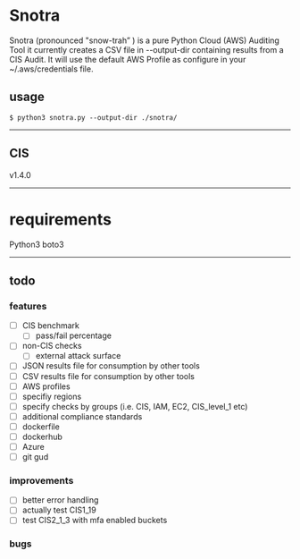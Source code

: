 # Snotra
Snotra (pronounced "snow-trah” ) is a pure Python Cloud (AWS) Auditing Tool it currently creates a CSV file in --output-dir containing results from a CIS Audit. It will use the default AWS Profile as configure in your ~/.aws/credentials file.

## usage
`$ python3 snotra.py --output-dir ./snotra/`

---
## CIS
v1.4.0

---
# requirements
Python3
boto3

---
## todo

### features
- [ ] CIS benchmark
    - [ ] pass/fail percentage
- [ ] non-CIS checks
    - [ ] external attack surface
- [ ] JSON results file for consumption by other tools
- [ ] CSV results file for consumption by other tools
- [ ] AWS profiles
- [ ] specifiy regions
- [ ] specify checks by groups (i.e. CIS, IAM, EC2, CIS_level_1 etc)
- [ ] additional compliance standards
- [ ] dockerfile
- [ ] dockerhub
- [ ] Azure
- [ ] git gud

### improvements
- [ ] better error handling
- [ ] actually test CIS1_19
- [ ] test CIS2_1_3 with mfa enabled buckets

### bugs

